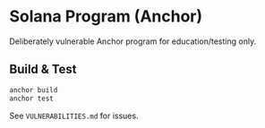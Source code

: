 # Solana Program (Anchor)

Deliberately vulnerable Anchor program for education/testing only.

## Build & Test
```bash
anchor build
anchor test
```

See `VULNERABILITIES.md` for issues.
